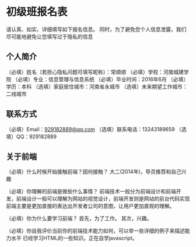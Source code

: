 # 初级班报名表

请认真、如实、详细填写如下报名信息。
同时，为了避免您个人信息泄露，我们尽可能地避免让您填写过于隐私的信息

## 个人简介

（必填）姓名（若担心隐私问题可填写昵称）：常顺顺
（必填）学校：河南城建学院
（必填）专业：信息管理与信息系统
（必填）毕业时间：2016年6月
（必填）学历：本科
（选填）家庭居住城市：河南省永城市
（选填）未来期望工作城市：二线城市

## 联系方式

（必填）Email：929182889@qq.com
（选填）联系电话：13243189659
（选填）QQ：929182889

## 关于前端

（必填）什么时候开始接触前端？因何接触？
   大二(2014年)，导员推荐和自己兴趣

（必填）你理解的前端是做些什么事情？
   前端技术一般分为前端设计和前端开发，前端设计一般可以理解为网站的视觉设计，前端开发则是网站的前台代码实现
   前端主要是更加直接的表达出开发者公司的意图，让用户更加直观的理解。

（必填）你为什么要学习前端？
   首先，为了工作。
   其次，兴趣。

（必填）你自我评价当前你的前端技术能力如何，可以举一些详细的例子来描述能力水平
  已经学习HTML的一些知识。正在自学javascript。
